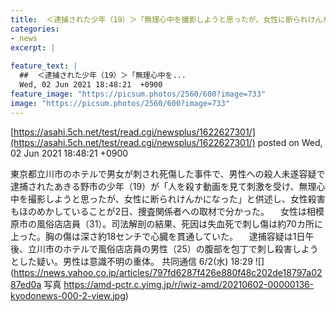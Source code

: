 ```yaml
---
title:  ＜逮捕された少年（19）＞「無理心中を撮影しようと思ったが、女性に断られけんかになった」  
categories:
- news
excerpt: |
  
feature_text: |
  ##  ＜逮捕された少年（19）＞「無理心中を...
  Wed, 02 Jun 2021 18:48:21  +0900
feature_image: "https://picsum.photos/2560/600?image=733"
image: "https://picsum.photos/2560/600?image=733"
---
```


[https://asahi.5ch.net/test/read.cgi/newsplus/1622627301/](https://asahi.5ch.net/test/read.cgi/newsplus/1622627301/)
posted on Wed, 02 Jun 2021 18:48:21  +0900

<!--more-->

東京都立川市のホテルで男女が刺され死傷した事件で、男性への殺人未遂容疑で逮捕されたあきる野市の少年（19）が「人を殺す動画を見て刺激を受け、無理心中を撮影しようと思ったが、女性に断られけんかになった」と供述し、女性殺害もほのめかしていることが2日、捜査関係者への取材で分かった。 　女性は相模原市の風俗店店員（31）。司法解剖の結果、死因は失血死で刺し傷は約70カ所に上った。胸の傷は深さ約18センチで心臓を貫通していた。 　逮捕容疑は1日午後、立川市のホテルで風俗店店員の男性（25）の腹部を包丁で刺し殺害しようとした疑い。男性は意識不明の重体。 共同通信 6/2(水) 18:29 ![](https://news.yahoo.co.jp/articles/797fd6287f426e880f48c202de18797a0287ed0a 写真 https://amd-pctr.c.yimg.jp/r/iwiz-amd/20210602-00000136-kyodonews-000-2-view.jpg)
